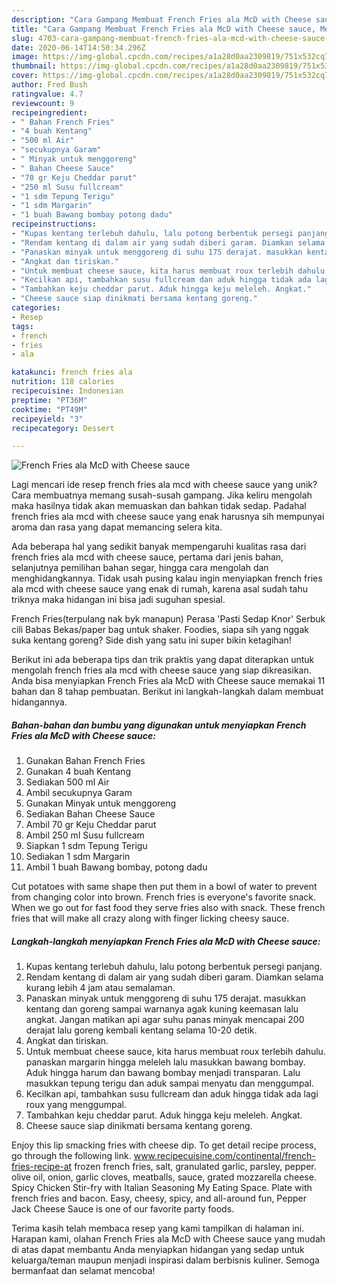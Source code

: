 ```yaml
---
description: "Cara Gampang Membuat French Fries ala McD with Cheese sauce, Menggugah Selera"
title: "Cara Gampang Membuat French Fries ala McD with Cheese sauce, Menggugah Selera"
slug: 4703-cara-gampang-membuat-french-fries-ala-mcd-with-cheese-sauce-menggugah-selera
date: 2020-06-14T14:50:34.296Z
image: https://img-global.cpcdn.com/recipes/a1a28d0aa2309819/751x532cq70/french-fries-ala-mcd-with-cheese-sauce-foto-resep-utama.jpg
thumbnail: https://img-global.cpcdn.com/recipes/a1a28d0aa2309819/751x532cq70/french-fries-ala-mcd-with-cheese-sauce-foto-resep-utama.jpg
cover: https://img-global.cpcdn.com/recipes/a1a28d0aa2309819/751x532cq70/french-fries-ala-mcd-with-cheese-sauce-foto-resep-utama.jpg
author: Fred Bush
ratingvalue: 4.7
reviewcount: 9
recipeingredient:
- " Bahan French Fries"
- "4 buah Kentang"
- "500 ml Air"
- "secukupnya Garam"
- " Minyak untuk menggoreng"
- " Bahan Cheese Sauce"
- "70 gr Keju Cheddar parut"
- "250 ml Susu fullcream"
- "1 sdm Tepung Terigu"
- "1 sdm Margarin"
- "1 buah Bawang bombay potong dadu"
recipeinstructions:
- "Kupas kentang terlebuh dahulu, lalu potong berbentuk persegi panjang."
- "Rendam kentang di dalam air yang sudah diberi garam. Diamkan selama kurang lebih 4 jam atau semalaman."
- "Panaskan minyak untuk menggoreng di suhu 175 derajat. masukkan kentang dan goreng sampai warnanya agak kuning keemasan lalu angkat. Jangan matikan api agar suhu panas minyak mencapai 200 derajat lalu goreng kembali kentang selama 10-20 detik."
- "Angkat dan tiriskan."
- "Untuk membuat cheese sauce, kita harus membuat roux terlebih dahulu. panaskan margarin hingga meleleh lalu masukkan bawang bombay. Aduk hingga harum dan bawang bombay menjadi transparan. Lalu masukkan tepung terigu dan aduk sampai menyatu dan menggumpal."
- "Kecilkan api, tambahkan susu fullcream dan aduk hingga tidak ada lagi roux yang menggumpal."
- "Tambahkan keju cheddar parut. Aduk hingga keju meleleh. Angkat."
- "Cheese sauce siap dinikmati bersama kentang goreng."
categories:
- Resep
tags:
- french
- fries
- ala

katakunci: french fries ala 
nutrition: 118 calories
recipecuisine: Indonesian
preptime: "PT36M"
cooktime: "PT49M"
recipeyield: "3"
recipecategory: Dessert

---
```



![French Fries ala McD with Cheese sauce](https://img-global.cpcdn.com/recipes/a1a28d0aa2309819/751x532cq70/french-fries-ala-mcd-with-cheese-sauce-foto-resep-utama.jpg)

Lagi mencari ide resep french fries ala mcd with cheese sauce yang unik? Cara membuatnya memang susah-susah gampang. Jika keliru mengolah maka hasilnya tidak akan memuaskan dan bahkan tidak sedap. Padahal french fries ala mcd with cheese sauce yang enak harusnya sih mempunyai aroma dan rasa yang dapat memancing selera kita.

Ada beberapa hal yang sedikit banyak mempengaruhi kualitas rasa dari french fries ala mcd with cheese sauce, pertama dari jenis bahan, selanjutnya pemilihan bahan segar, hingga cara mengolah dan menghidangkannya. Tidak usah pusing kalau ingin menyiapkan french fries ala mcd with cheese sauce yang enak di rumah, karena asal sudah tahu triknya maka hidangan ini bisa jadi suguhan spesial.

French Fries(terpulang nak byk manapun) Perasa &#39;Pasti Sedap Knor&#39; Serbuk cili Babas Bekas/paper bag untuk shaker. Foodies, siapa sih yang nggak suka kentang goreng? Side dish yang satu ini super bikin ketagihan!


Berikut ini ada beberapa tips dan trik praktis yang dapat diterapkan untuk mengolah french fries ala mcd with cheese sauce yang siap dikreasikan. Anda bisa menyiapkan French Fries ala McD with Cheese sauce memakai 11 bahan dan 8 tahap pembuatan. Berikut ini langkah-langkah dalam membuat hidangannya.

<!--inarticleads1-->

##### Bahan-bahan dan bumbu yang digunakan untuk menyiapkan French Fries ala McD with Cheese sauce:

1. Gunakan  Bahan French Fries
1. Gunakan 4 buah Kentang
1. Sediakan 500 ml Air
1. Ambil secukupnya Garam
1. Gunakan  Minyak untuk menggoreng
1. Sediakan  Bahan Cheese Sauce
1. Ambil 70 gr Keju Cheddar parut
1. Ambil 250 ml Susu fullcream
1. Siapkan 1 sdm Tepung Terigu
1. Sediakan 1 sdm Margarin
1. Ambil 1 buah Bawang bombay, potong dadu


Cut potatoes with same shape then put them in a bowl of water to prevent from changing color into brown. French fries is everyone&#39;s favorite snack. When we go out for fast food they serve fries also with snack. These french fries that will make all crazy along with finger licking cheesy sauce. 

<!--inarticleads2-->

##### Langkah-langkah menyiapkan French Fries ala McD with Cheese sauce:

1. Kupas kentang terlebuh dahulu, lalu potong berbentuk persegi panjang.
1. Rendam kentang di dalam air yang sudah diberi garam. Diamkan selama kurang lebih 4 jam atau semalaman.
1. Panaskan minyak untuk menggoreng di suhu 175 derajat. masukkan kentang dan goreng sampai warnanya agak kuning keemasan lalu angkat. Jangan matikan api agar suhu panas minyak mencapai 200 derajat lalu goreng kembali kentang selama 10-20 detik.
1. Angkat dan tiriskan.
1. Untuk membuat cheese sauce, kita harus membuat roux terlebih dahulu. panaskan margarin hingga meleleh lalu masukkan bawang bombay. Aduk hingga harum dan bawang bombay menjadi transparan. Lalu masukkan tepung terigu dan aduk sampai menyatu dan menggumpal.
1. Kecilkan api, tambahkan susu fullcream dan aduk hingga tidak ada lagi roux yang menggumpal.
1. Tambahkan keju cheddar parut. Aduk hingga keju meleleh. Angkat.
1. Cheese sauce siap dinikmati bersama kentang goreng.


Enjoy this lip smacking fries with cheese dip. To get detail recipe process, go through the following link. www.recipecuisine.com/continental/french-fries-recipe-at frozen french fries, salt, granulated garlic, parsley, pepper. olive oil, onion, garlic cloves, meatballs, sauce, grated mozzarella cheese. Spicy Chicken Stir-fry with Italian Seasoning My Eating Space. Plate with french fries and bacon. Easy, cheesy, spicy, and all-around fun, Pepper Jack Cheese Sauce is one of our favorite party foods. 

Terima kasih telah membaca resep yang kami tampilkan di halaman ini. Harapan kami, olahan French Fries ala McD with Cheese sauce yang mudah di atas dapat membantu Anda menyiapkan hidangan yang sedap untuk keluarga/teman maupun menjadi inspirasi dalam berbisnis kuliner. Semoga bermanfaat dan selamat mencoba!
